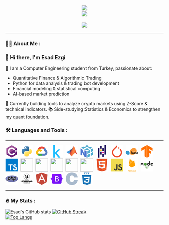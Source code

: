 <div id="header" align="center">
    <img src="https://media.giphy.com/media/M9gbBd9nbDrOTu1Mqx/giphy.gif" width="100" />
    <br>
    <a href="https://www.linkedin.com/in/esadezgi">
        <img src="https://img.shields.io/badge/LinkedIn-blue?logo=linkedin&logoColor=white&style=for-the-badge" height="50px" />
    </a><br>
    <img src="https://komarev.com/ghpvc/?username=Esad27&style=flat-square&color=blue" alt="" /><br>
    <img src="https://media1.giphy.com/media/NytMLKyiaIh6VH9SPm/giphy.gif?cid=ecf05e47hnn6z62au6nf8rciik73up0lwrrnelgpl5fyx2wf&rid=giphy.gif&ct=g" />
    <br>
</div>

---

### :man_technologist: About Me :

### 👋 Hi there, I'm Esad Ezgi

🎯 I am a Computer Engineering student from Turkey, passionate about:
- Quantitative Finance & Algorithmic Trading
- Python for data analysis & trading bot development
- Financial modeling & statistical computing
- AI-based market prediction

💼 Currently building tools to analyze crypto markets using Z-Score & technical indicators.
📚 Side-studying Statistics & Economics to strengthen my quant foundation.


### :hammer_and_wrench: Languages and Tools :
<hr>
<div>  
  <img src="https://raw.githubusercontent.com/devicons/devicon/1119b9f84c0290e0f0b38982099a2bd027a48bf1/icons/csharp/csharp-original.svg" title="csharp" alt="csharp" width="40" height="40">&nbsp;
<img src="https://raw.githubusercontent.com/devicons/devicon/1119b9f84c0290e0f0b38982099a2bd027a48bf1/icons/python/python-original.svg" title="python" alt="python" width="40" height="40">&nbsp;    
  <img src="https://raw.githubusercontent.com/devicons/devicon/54cfe13ac10eaa1ef817a343ab0a9437eb3c2e08/icons/googlecloud/googlecloud-original.svg" width="40" height="40"/>&nbsp;
  <img src="https://raw.githubusercontent.com/devicons/devicon/54cfe13ac10eaa1ef817a343ab0a9437eb3c2e08/icons/kaggle/kaggle-original.svg" width="40" height="40"/>&nbsp;
  <img src="https://raw.githubusercontent.com/devicons/devicon/54cfe13ac10eaa1ef817a343ab0a9437eb3c2e08/icons/matlab/matlab-original.svg" width="40" height="40"/>&nbsp;
  <img src="https://raw.githubusercontent.com/devicons/devicon/54cfe13ac10eaa1ef817a343ab0a9437eb3c2e08/icons/numpy/numpy-original.svg" width="40" height="40"/>&nbsp;
  <img src="https://raw.githubusercontent.com/devicons/devicon/54cfe13ac10eaa1ef817a343ab0a9437eb3c2e08/icons/pandas/pandas-original.svg" width="40" height="40"/>&nbsp;
  <img src="https://raw.githubusercontent.com/devicons/devicon/54cfe13ac10eaa1ef817a343ab0a9437eb3c2e08/icons/pytorch/pytorch-original.svg" width="40" height="40"/>&nbsp;
  <img src="https://raw.githubusercontent.com/devicons/devicon/54cfe13ac10eaa1ef817a343ab0a9437eb3c2e08/icons/scikitlearn/scikitlearn-original.svg" width="40" height="40"/>&nbsp;
  <img src="https://raw.githubusercontent.com/devicons/devicon/54cfe13ac10eaa1ef817a343ab0a9437eb3c2e08/icons/tensorflow/tensorflow-original.svg" width="40" height="40"/>&nbsp;
  <img src="https://raw.githubusercontent.com/devicons/devicon/54cfe13ac10eaa1ef817a343ab0a9437eb3c2e08/icons/typescript/typescript-original.svg" width="40" height="40"/>&nbsp;
  <img src="https://raw.githubusercontent.com/simple-icons/simple-icons/4367a95762413e3bef800f9406162c1ef819fa24/icons/googlebigquery.svg" width="40" height="40"/>&nbsp;
  <img src="https://raw.githubusercontent.com/simple-icons/simple-icons/4367a95762413e3bef800f9406162c1ef819fa24/icons/tradingview.svg" width="40" height="40"/>&nbsp;
  <img src="https://raw.githubusercontent.com/simple-icons/simple-icons/4367a95762413e3bef800f9406162c1ef819fa24/icons/quantconnect.svg" width="40" height="40"/>&nbsp;
  <img src="https://raw.githubusercontent.com/simple-icons/simple-icons/4367a95762413e3bef800f9406162c1ef819fa24/icons/binance.svg" width="40" height="40"/>&nbsp;
  <img src="https://raw.githubusercontent.com/simple-icons/simple-icons/4367a95762413e3bef800f9406162c1ef819fa24/icons/pinescript.svg" width="40" height="40"/>&nbsp;
  <img src="https://github.com/devicons/devicon/blob/master/icons/html5/html5-original.svg" title="HTML5" alt="HTML" width="40" height="40"/>&nbsp;
  <img src="https://github.com/devicons/devicon/blob/master/icons/javascript/javascript-original.svg" title="JavaScript" alt="JavaScript" width="40" height="40"/>&nbsp;
  <img src="https://github.com/devicons/devicon/blob/master/icons/firebase/firebase-plain-wordmark.svg" title="Firebase" alt="Firebase" width="40" height="40"/>&nbsp;  
  <img src="https://github.com/devicons/devicon/blob/master/icons/nodejs/nodejs-original-wordmark.svg" title="NodeJS" alt="NodeJS" width="40" height="40"/>&nbsp;
<img src="https://raw.githubusercontent.com/devicons/devicon/1119b9f84c0290e0f0b38982099a2bd027a48bf1/icons/php/php-original.svg" title="php" alt="php" width="40" height="40">&nbsp;
<img src="https://raw.githubusercontent.com/devicons/devicon/1119b9f84c0290e0f0b38982099a2bd027a48bf1/icons/unrealengine/unrealengine-original-wordmark.svg" title="unrealengine" alt="unrealengine" width="40" height="40">&nbsp;
<img src="https://raw.githubusercontent.com/devicons/devicon/1119b9f84c0290e0f0b38982099a2bd027a48bf1/icons/angularjs/angularjs-plain.svg" title="angularjs" alt="angularjs" width="40" height="40">&nbsp;
<img src="https://raw.githubusercontent.com/devicons/devicon/1119b9f84c0290e0f0b38982099a2bd027a48bf1/icons/bootstrap/bootstrap-original.svg" title="bootstrap" alt="bootstrap" width="40" height="40">&nbsp;
<img src="https://raw.githubusercontent.com/devicons/devicon/1119b9f84c0290e0f0b38982099a2bd027a48bf1/icons/c/c-original.svg" title="c" alt="c" width="40" height="40">&nbsp;
  <img src="https://github.com/devicons/devicon/blob/master/icons/css3/css3-plain-wordmark.svg"  title="CSS3" alt="CSS" width="40" height="40"/>&nbsp;
    
  </div>
  
  ---

### :fire: My Stats :
![Esad's GitHub stats](https://github-readme-stats.vercel.app/api?username=Esad27&show_icons=true&theme=tokyonight)
[![GitHub Streak](http://github-readme-streak-stats.herokuapp.com?user=Esad27&theme=highcontrast&date_format=n%2Fj%5B%2FY%5D)](https://git.io/streak-stats)<br>
[![Top Langs](https://github-readme-stats.vercel.app/api/top-langs/?username=Esad27&layout=compact&theme=vision-friendly-dark)](https://github.com/anuraghazra/github-readme-stats)


